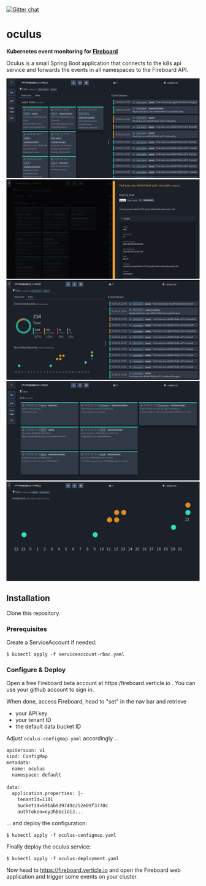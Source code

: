[![Gitter chat](https://badges.gitter.im/gitterHQ/gitter.png)](https://gitter.im/verticle-io/fireboard)

oculus
======

**Kubernetes event monitoring for [Fireboard](https:/fireboard.verticle.io)**

Oculus is a small Spring Boot application that connects to the k8s api service and forwards the events in all namespaces to the Fireboard API.

<img src="https://raw.githubusercontent.com/verticle-io/oculus/master/images/fireboard-oculus-5.png" alt="Screenshot" style="max-width:100%;">

<img src="https://raw.githubusercontent.com/verticle-io/oculus/master/images/fireboard-oculus-6.png" alt="Screenshot" style="max-width:100%;">

<img src="https://raw.githubusercontent.com/verticle-io/oculus/master/images/fireboard-oculus-7.png" alt="Screenshot" style="max-width:100%;">

<img src="https://raw.githubusercontent.com/verticle-io/oculus/master/images/fireboard-oculus-8.png" alt="Screenshot" style="max-width:100%;">

<img src="https://raw.githubusercontent.com/verticle-io/oculus/master/images/fireboard-oculus-9.png" alt="Screenshot" style="max-width:100%;">





Installation
------------

Clone this repository.

### Prerequisites

Create a ServiceAccount if needed:

```
$ kubectl apply -f serviceaccount-rbac.yaml
```


### Configure & Deploy

Open a free Fireboard beta account at https:/fireboard.verticle.io . You can use your github account to sign in.

When done, access Fireboard, head to "set" in the nav bar and retrieve

* your API key
* your tenant ID
* the default data bucket ID


Adjust `oculus-configmap.yaml` accordingly ...


```
apiVersion: v1
kind: ConfigMap
metadata:
  name: oculus
  namespace: default

data:
  application.properties: |-
    tenantId=1101
    bucketId=59bab939749c252e09f3770c
    authToken=eyJhbGciOiJ...

```


... and deploy the configuration:

```
$ kubectl apply -f oculus-configmap.yaml
```


Finally deploy the oculus service:

```
$ kubectl apply -f oculus-deployment.yaml
```

Now head to https://fireboard.verticle.io and open the Fireboard web application and trigger some events on your cluster.
